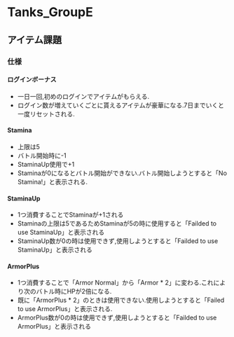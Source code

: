 # Tanks_GroupE

## アイテム課題
### 仕様
#### ログインボーナス
* 一日一回,初めのログインでアイテムがもらえる.
* ログイン数が増えていくごとに貰えるアイテムが豪華になる.7日までいくと一度リセットされる.
#### Stamina
* 上限は5
* バトル開始時に-1
* StaminaUp使用で+1
* Staminaが0になるとバトル開始ができない.バトル開始しようとすると「No Stamina!」と表示される.
#### StaminaUp
* 1つ消費することでStaminaが+1される
* Staminaの上限は5であるためStaminaが5の時に使用すると「Failded to use StaminaUp」と表示される
* StaminaUp数が0の時は使用できず,使用しようとすると「Failded to use StaminaUp」と表示される
#### ArmorPlus
* 1つ消費することで「Armor Normal」から「Armor * 2」に変わる.これにより次のバトル時にHPが2倍になる.
* 既に「ArmorPlus * 2」のときは使用できない.使用しようとすると「Failed to use ArmorPlus」と表示される.
* ArmorPlus数が0の時は使用できず,使用しようとすると「Failded to use ArmorPlus」と表示される
